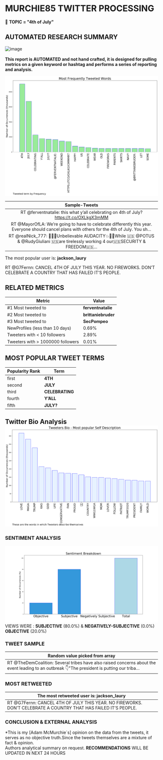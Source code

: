 # MURCHIE85 TWITTER PROCESSING 
&#x1F34E; **TOPIC = "4th of July"**

## AUTOMATED RESEARCH SUMMARY

![image](https://marketingplatform.google.com/about/static/images/gmp/analytics-smb-benefit.jpg)
<br></br>
<b> This report is AUTOMATED and not hand crafted, it is designed for pulling metrics on a given keyword or hashtag and performs a series of reporting and analysis.</b>



![image](TWEETS.png)



|                **Sample-Tweets**        |
| :-------------: |
| RT @ferventnatalie: this what y’all celebrating on 4th of July? https://t.co/OXLkgX3mMM |
| RT @MayorOfLA: We’re going to have to celebrate differently this year. Everyone should cancel plans with others for the 4th of July. You sh… |
| RT @realNick_777: 🤦‍♂️💥Unbelievable AUDACITY💥🤦‍♂️While 🇺🇸 @POTUS  &amp; @RudyGiuliani 🇺🇸are tirelessly working 4 our🇺🇸SECURITY &amp; FREEDOM🇺🇸… |

The most popular user is: **jackson_laury**
<div class="alert alert-block alert-danger"> RT @G7Fernn: CANCEL 4TH OF JULY THIS YEAR. NO FIREWORKS. DON’T CELEBRATE A COUNTRY THAT HAS FAILED IT’S PEOPLE.</div>

## RELATED METRICS<br>
| Metric | Value |
| ------------- | ------------- |
| #1 Most tweeted to  | **ferventnatalie** |
| #2 Most tweeted to  | **brittaniebruder** |
| #3 Most tweeted to  | **SecPompeo** |
| NewProfiles (less than 10 days) | 0.69%  |
| Tweeters with < 10 followers  | 2.89%|
| Tweeters with > 1000000 followers  | 0.01%  |



## MOST POPULAR TWEET TERMS 


| Popularity Rank  | Term |
| ------------- | ------------- |
| first  | **4TH**  |
| second  | **JULY**  |
| third  | **CELEBRATING** |
| fourth  | **Y’ALL**  |
| fifth  | **JULY?**  |


## Twitter Bio Analysis![image](BIO.png)
### SENTIMENT ANALYSIS
![image](sentiment.png)
VIEWS WERE : **SUBJECTIVE**  (80.0%) & **NEGATIVELY-SUBJECTIVE** (0.0%) **OBJECTIVE** (20.0%)

### TWEET SAMPLE 
| Random value picked from array |
| ------------- |
|RT @TheDemCoalition: Several tribes have also raised concerns about the event leading to an outbreak 👇"The president is putting our triba… |

### MOST RETWEETED 

| The most retweeted user is: **jackson_laury**  |
| ------------- |
| RT @G7Fernn: CANCEL 4TH OF JULY THIS YEAR. NO FIREWORKS. DON’T CELEBRATE A COUNTRY THAT HAS FAILED IT’S PEOPLE. |

### CONCLUSION & EXTERNAL ANALYSIS

*This is my [Adam McMurchie`s] opinion on the data from the tweets, it serves as no objective truth.Since the tweets themselves are a mixture of fact & opinion.<br>
Authors analytical summary on request.
**RECOMMENDATIONS** WILL BE UPDATED IN NEXT  24 HOURS <br>